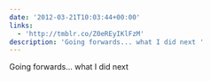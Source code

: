 ```yaml
---
date: '2012-03-21T10:03:44+00:00'
links:
  - 'http://tmblr.co/Z0eREyIKlFzM'
description: 'Going forwards... what I did next '
---
```

Going forwards... what I did next 
